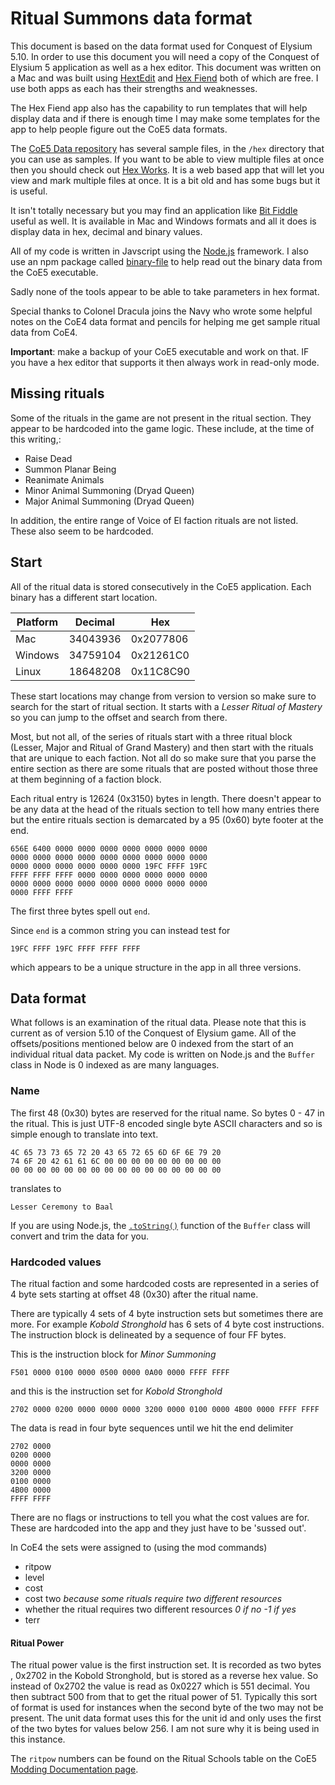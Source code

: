 # Ritual Summons data format
This document is based on the data format used for Conquest of Elysium 5.10. In order to use this document you will need a copy of the Conquest of Elysium 5 application as well as a hex editor. This document was written on a Mac and was built using [HextEdit](https://www.hextedit.app)  and [Hex Fiend](https://hexfiend.com) both of which are free. I use both apps as each has their strengths and weaknesses.

The Hex Fiend app also has the capability to run templates that will help display data and if there is enough time I may make some templates for the app to help people figure out the CoE5 data formats.

The [CoE5 Data repository][coe5data] has several sample files, in the `/hex` directory that you can use as samples. If you want to be able to view multiple files at once then you should check out [Hex Works](http://hex-works.com/eng). It is a web based app that will let you view and mark multiple files at once. It is a bit old and has some bugs but it is useful.

It isn't totally necessary but you may find an application like [Bit Fiddle](https://manderc.com/apps/bitfiddle/index_en.php) useful as well. It is available in Mac and  Windows formats and all it does is display data in hex, decimal and binary values. 

All of my code is written in Javscript using the [Node.js](https://nodejs.org/en/) framework. I also use an npm package called [binary-file](https://www.npmjs.com/package/binary-file) to help read out the binary data from the CoE5 executable.

Sadly none of the tools appear to be able to take parameters in hex format.

Special thanks to Colonel Dracula joins the Navy who wrote some helpful notes on the CoE4 data format and pencils for helping me get sample ritual data from CoE4.

**Important**: make a backup of your CoE5 executable and work on that. IF you have a hex editor that supports it then always work in read-only mode. 

## Missing rituals

Some of the rituals in the game are not present in the ritual section. They appear to be hardcoded into the game logic. These include, at the time of this writing,:

- Raise Dead
- Summon Planar Being
- Reanimate Animals
- Minor Animal Summoning (Dryad Queen)
- Major Animal Summoning (Dryad Queen)

In addition, the entire range of Voice of El faction rituals are not listed. These also seem to be hardcoded.

## Start

All of the ritual data is stored consecutively in the CoE5 application. Each binary has a different start location.

| Platform | Decimal | Hex |
|--|--|--|
| Mac | 34043936 | 0x2077806 |
| Windows | 34759104 | 0x21261C0 |
| Linux | 18648208 | 0x11C8C90 |

These start locations may change from version to version so make sure to search for the start of ritual section. It starts with a *Lesser Ritual of Mastery* so you can jump to the offset and search from there.

Most, but not all, of the series of rituals start with a three ritual block (Lesser, Major and Ritual of Grand Mastery) and then start with the rituals that are unique to each faction.  Not all do so make sure that you parse the entire section as there are some rituals that are posted without those three at them beginning of a faction block.

Each ritual entry is 12624 (0x3150) bytes in length. There doesn't appear to be any data at the head of the rituals section to tell how many entries there but the entire rituals section is demarcated by a 95 (0x60) byte footer at the end.

```hex
656E 6400 0000 0000 0000 0000 0000 0000 0000 
0000 0000 0000 0000 0000 0000 0000 0000 0000 
0000 0000 0000 0000 0000 0000 19FC FFFF 19FC 
FFFF FFFF FFFF 0000 0000 0000 0000 0000 0000 
0000 0000 0000 0000 0000 0000 0000 0000 0000 
0000 FFFF FFFF
```
The first three bytes spell out `end`.

Since `end` is a common string you can instead  test for 

```hex
19FC FFFF 19FC FFFF FFFF FFFF
```
which appears to be a unique structure in the app in all three versions.

## Data format
What follows is an examination of the ritual data. Please note that this is current as of version 5.10 of the Conquest of Elysium game. All of the offsets/positions mentioned below are 0 indexed from the start of an individual ritual data packet. My code is written on Node.js and the `Buffer` class in Node is 0 indexed as are many languages.

### Name

The first 48 (0x30) bytes are reserved for the ritual name. So bytes 0 - 47 in the ritual. This is just UTF-8 encoded single byte ASCII characters and so is simple enough to translate into text.

```hex
4C 65 73 73 65 72 20 43 65 72 65 6D 6F 6E 79 20 
74 6F 20 42 61 61 6C 00 00 00 00 00 00 00 00 00 
00 00 00 00 00 00 00 00 00 00 00 00 00 00 00 00
```
translates to
```
Lesser Ceremony to Baal
```
If you are using Node.js, the [`.toString()`](https://nodejs.org/dist/latest-v16.x/docs/api/buffer.html#buftostringencoding-start-end) function of the `Buffer` class will convert and trim the data for you. 

### Hardcoded values

The ritual faction and some hardcoded costs are represented in a series of 4 byte sets starting at offset 48 (0x30) after the ritual name.

There are typically 4 sets of 4 byte instruction sets but sometimes there are more. For example *Kobold Stronghold* has 6 sets of 4 byte cost instructions. The instruction block is delineated by a sequence of four FF bytes. 

This is the instruction block for *Minor Summoning*

```hex
F501 0000 0100 0000 0500 0000 0A00 0000 FFFF FFFF
```

and this is the instruction set for *Kobold Stronghold*

```hex
2702 0000 0200 0000 0000 0000 3200 0000 0100 0000 4B00 0000 FFFF FFFF
```
The data is read in four byte sequences until we hit the end delimiter

```hex
2702 0000 
0200 0000 
0000 0000 
3200 0000 
0100 0000 
4B00 0000 
FFFF FFFF
```
There are no flags or instructions to tell you what the cost values are for. These are hardcoded into the app and they just have to be 'sussed out'.

In CoE4 the sets were assigned to (using the mod commands)

- ritpow
- level
- cost
- cost two *because some rituals require two different resources*
- whether the ritual requires two different resources *0 if no -1 if yes*
- terr

#### Ritual Power

The ritual power value is the first instruction set. It is recorded as two bytes , 0x2702 in the Kobold Stronghold, but is stored as a reverse hex value. So instead of 0x2702 the value is read as 0x0227 which is 551 decimal. You then subtract 500 from that to get the ritual power of 51. Typically this sort of format is used for instances when the second byte of the two may not be present. The unit data format uses this for the unit id and only uses the first of the two bytes for values below 256. I am not sure why it is being used in this instance.

The `ritpow` numbers can be found on the Ritual Schools table on the CoE5 [Modding Documentation page](http://www.illwinter.com/coe5/coe5modding.html).



[coe5data]:https://github.com/lolbat/Conquest-of-Elysium-5-data